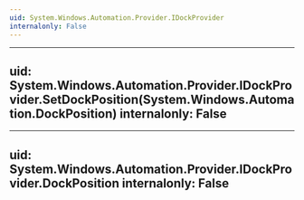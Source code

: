 ```yaml
---
uid: System.Windows.Automation.Provider.IDockProvider
internalonly: False
---
```


---
uid: System.Windows.Automation.Provider.IDockProvider.SetDockPosition(System.Windows.Automation.DockPosition)
internalonly: False
---

---
uid: System.Windows.Automation.Provider.IDockProvider.DockPosition
internalonly: False
---
